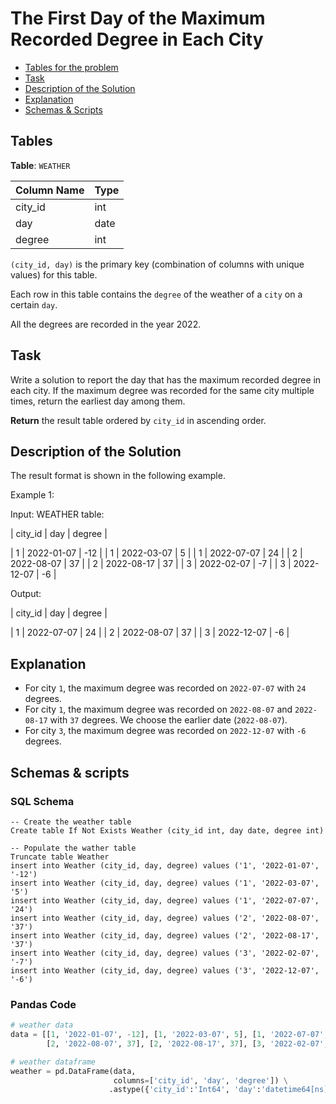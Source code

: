 # The First Day of the Maximum Recorded Degree in Each City

- [Tables for the problem](#tables)
- [Task](#task)
- [Description of the Solution](#description-of-the-solution)
- [Explanation](#explanation)
- [Schemas & Scripts](#schemas--scripts)

## Tables 

**Table**: `WEATHER`

| Column Name | Type |
|-------------|------|
| city_id     | int  |
| day         | date |
| degree      | int  |

`(city_id, day)` is the primary key (combination of columns with unique values) for this table.

Each row in this table contains the `degree` of the weather of a `city` on a certain `day`.

All the degrees are recorded in the year 2022.

## Task

Write a solution to report the day that has the maximum recorded degree in each city. If the maximum degree was recorded for the same city multiple times, return the earliest day among them.

**Return** the result table ordered by `city_id` in ascending order.

## Description of the Solution ##

The result format is shown in the following example.

Example 1:

Input: 
WEATHER table:

| city_id | day        | degree |

| 1       | 2022-01-07 | -12    |
| 1       | 2022-03-07 | 5      |
| 1       | 2022-07-07 | 24     |
| 2       | 2022-08-07 | 37     |
| 2       | 2022-08-17 | 37     |
| 3       | 2022-02-07 | -7     |
| 3       | 2022-12-07 | -6     |

Output: 

| city_id | day        | degree |

| 1       | 2022-07-07 | 24     |
| 2       | 2022-08-07 | 37     |
| 3       | 2022-12-07 | -6     |

## Explanation ##

- For city `1`, the maximum degree was recorded on `2022-07-07` with `24` degrees.
- For city `1`, the maximum degree was recorded on `2022-08-07` and `2022-08-17` with `37` degrees. 
We choose the earlier date (`2022-08-07`).
- For city `3`, the maximum degree was recorded on `2022-12-07` with `-6` degrees.

## Schemas & scripts

### SQL Schema

```genericsql
-- Create the weather table
Create table If Not Exists Weather (city_id int, day date, degree int)

-- Populate the wather table    
Truncate table Weather
insert into Weather (city_id, day, degree) values ('1', '2022-01-07', '-12')
insert into Weather (city_id, day, degree) values ('1', '2022-03-07', '5')
insert into Weather (city_id, day, degree) values ('1', '2022-07-07', '24')
insert into Weather (city_id, day, degree) values ('2', '2022-08-07', '37')
insert into Weather (city_id, day, degree) values ('2', '2022-08-17', '37')
insert into Weather (city_id, day, degree) values ('3', '2022-02-07', '-7')
insert into Weather (city_id, day, degree) values ('3', '2022-12-07', '-6')
```

### Pandas Code

```python
# weather data
data = [[1, '2022-01-07', -12], [1, '2022-03-07', 5], [1, '2022-07-07', 24], 
        [2, '2022-08-07', 37], [2, '2022-08-17', 37], [3, '2022-02-07', -7], [3, '2022-12-07', -6]]

# weather dataframe
weather = pd.DataFrame(data, 
                       columns=['city_id', 'day', 'degree']) \
                      .astype({'city_id':'Int64', 'day':'datetime64[ns]', 'degree':'Int64'})
```